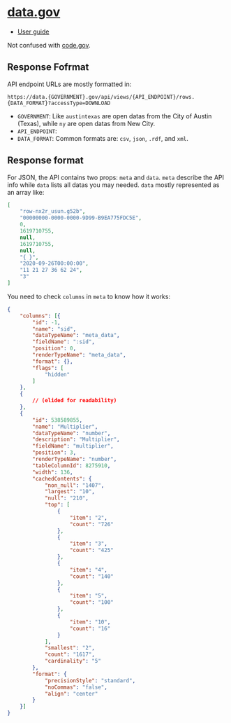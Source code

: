 # [data.gov](https://data.gov)

* [User guide](https://data.gov/user-guide)

Not confused with [code.gov](https://code.gov).

## Response Fofrmat

API endpoint URLs are mostly formatted in:

`https://data.{GOVERNMENT}.gov/api/views/{API_ENDPOINT}/rows.{DATA_FORMAT}?accessType=DOWNLOAD`

* `GOVERNMENT`: Like `austintexas` are open datas from the City of Austin (Texas), while `ny` are open datas from New City.
* `API_ENDPOINT`:
* `DATA_FORMAT`: Common formats are: `csv`, `json`, `.rdf`, and `xml`.

## Response format

For JSON, the API contains two props: `meta` and `data`. `meta` describe the API info while `data` lists all datas you may needed. `data` mostly represented as an array like:

```json
[
    "row-nx2r_usun.g52b",
    "00000000-0000-0000-9D99-B9EA775FDC5E",
    0,
    1619710755,
    null,
    1619710755,
    null,
    "{ }",
    "2020-09-26T00:00:00",
    "11 21 27 36 62 24",
    "3"
]
```

You need to check `columns` in `meta` to know how it works:

```json
{
    "columns": [{
        "id": -1,
        "name": "sid",
        "dataTypeName": "meta_data",
        "fieldName": ":sid",
        "position": 0,
        "renderTypeName": "meta_data",
        "format": {},
        "flags": [
            "hidden"
        ]
    },
    {
        // (elided for readability)
    },
    {
        "id": 538589855,
        "name": "Multiplier",
        "dataTypeName": "number",
        "description": "Multiplier",
        "fieldName": "multiplier",
        "position": 3,
        "renderTypeName": "number",
        "tableColumnId": 8275910,
        "width": 136,
        "cachedContents": {
            "non_null": "1407",
            "largest": "10",
            "null": "210",
            "top": [
                {
                    "item": "2",
                    "count": "726"
                },
                {
                    "item": "3",
                    "count": "425"
                },
                {
                    "item": "4",
                    "count": "140"
                },
                {
                    "item": "5",
                    "count": "100"
                },
                {
                    "item": "10",
                    "count": "16"
                }
            ],
            "smallest": "2",
            "count": "1617",
            "cardinality": "5"
        },
        "format": {
            "precisionStyle": "standard",
            "noCommas": "false",
            "align": "center"
        }
    }]
}
```
